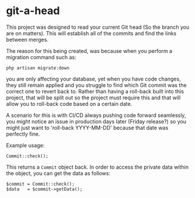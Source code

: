 # git-a-head

This project was designed to read your current Git head
(So the branch you are on matters). This will establish
all of the commits and find the links between merges.

The reason for this being created, was because when you
perform a migration command such as:

    php artisan migrate:down

you are only affecting your database, yet when you have
code changes, they still remain applied and you struggle 
to find which Git commit was the correct one to revert 
back to. Rather than having a roll-back built into this
project, that will be split out so the project must
require this and that will allow you to roll-back code
based on a certain date.

A scenario for this is with CI/CD always pushing code
forward seamlessly, you might notice an issue in
production days later (Friday release?) so you might
just want to 'roll-back YYYY-MM-DD' because that date
was perfectly fine.

Example usage:

    Commit::check();
    
This returns a `Commit` object back. In order to access 
the private data within the object, you can get the data
as follows:

    $commit = Commit::check();
    $data   = $commit->getData();